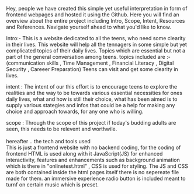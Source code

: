 Hey, people we have created this simple yet useful interpretation in form of frontend webpages and hosted it using the Github. Here you will find an overview about the entire project including Intro, Scope, Intent, Resources and References. Navigate yourself ahead to what you'd like to know.<br>

Intro:-
This is a website dedicated to all the teens, who need some clearity in their lives.
This website will help all the tennagers in some simple but yet complicated topics of their daily lives.
Topics which are essential but not a part of the general conversation among teens.
topics included are :- (communication skills , Time Management , Financial Literacy , Digital Security  , Careeer Preparation)
Teens can visit and get some clearity in lives.<br>

intent : The intent of our this effort is to encourage teens to explore the realities and the way to be towards various essential necessities for ones daily lives, what and how is still their choice, what has been aimed is to supply various stategies and infos that could be a help for making any choice and approach towards, for any one who is willing.<br>

scope : Through the scope of this project if today's budding adults are seen, this needs to be relevent and worthwile.    <br><br>
hereafter .. the tech and tools used<br>
This is just a frontend website with no backend coding, for the coding of frontend HTML is used along with it JavaScript(JS) for enhanced interactivity, features and enhancements such as background animation which is there in "onlinetest.html" , CSS is used for styling.
The JS and CSS are both contained inside the html pages itself there is no sepereate file made for them. 
an immersive experience radio button is included meant to turnf on certain music which is preset. 



